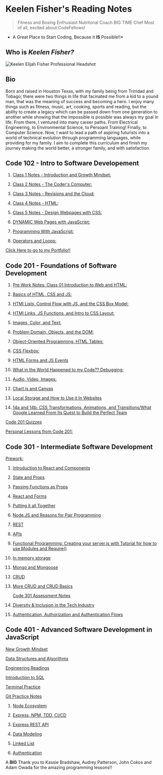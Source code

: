 # Keelen Fisher's Reading Notes

> Fitness and Boxing Enthusiast
> Nutritonal Coach
> BIG TIME Chef
> Most of all, excited about CodeFellows!

* A Great Place to Start Coding, Because it **IS** Possible!!*

## Who is ***Keelen Fisher?***

![Keelen Elijah Fisher Professional Headshot](https://user-images.githubusercontent.com/108201205/176026973-ef9c826d-2de5-4f8f-bcd2-14164141d0a6.jpg)

## Bio

Born and raised in Houston Texas, with my family being from Trinidad and Tobago; there were two things in life that facinated me from a kid to a yound man, that was the meaning of success and becoming a hero. I enjoy many things such as fitness, music, art, cooking, sports and reading, but the ability to create a legacy which can be passed down from one generation to another while showing that the impossible is possible was always my goal in life. From there, I ventured into many career paths. From Electrical Engineering, to Environmental Science, to Persoanl Training! Finally, to Computer Science. Now, I want to lead a path of aspiring futurists into a world of technical evolution through programming languages, while providing for my family. I aim to complete this curriculum and finish my journey making the world better, a stronger family, and with satisfaction.

## Code 102 - Intro to Software Developement

1. [Class 1 Notes - Introduction and Growth Mindset:](class1.md)

2. [Class 2 Notes - The Coder's Computer:](class2.md)

3. [Class 3 Notes - Revisions and the Cloud:](class3.md)

4. [Class 4 Notes - HTML:](class4.md)

5. [Class 5 Notes - Design Webpages with CSS:](class5.md)

6. [DYNAMIC Web Pages with JavaScript:](class6.md)

7. [Programming With JavaScript:](class7.md)

8. [Operators and Loops:](class8.md)

 [Click Here to go to my Portfolio!!](https://github.com/Keelen-Fisher)

## Code 201 - Foundations of Software Development

 1. [Pre Work Notes: Class 01 Introduction to Web and HTML:](class01.md)

 2. [Basics of HTML, CSS and JS:](class02.md)

 3. [HTMl Lists, Control Flow with JS, and the CSS Box Model:](class03.md)

 4. [HTMl Links, JS  Functions, and Intro to CSS Layout:](class04.md)

 5. [Images, Color, and Text:](class05.md)

 6. [Problem Domain, Objects, and the DOM:](class06.md)

 7. [Object-Oriented Programming, HTML Tables:](class07.md)

 8. [CSS Flexbox:](class08.md)

 9. [HTML Forms and JS Events](class09.md)

 10. [What in the World Happened to my Code?? Debugging:](class10.md)

 11. [Audio, Video, Images:](class11.md)

 12. [Chart.js and Canvas](class12.md)

 13. [Local Storage and How to Use it In Websites](class13.md)

 14. [14a and 14b: CSS Transformations, Animations, and Transitions/What Google Learned From Its Quest to Build the Perfect Team](class14.md)

[Code 201 Quizzes](Code201Quizzes.md)

[Personal Lessons from Code 201:](lifeLessons.md)

## Code 301 - Intermediate Software Development

[Prework:](code301Prework.md)

1. [Introduction to React and Components](class001.md)

2. [State and Props](class002.md)

3. [Passing Functions as Props](class003.md)

4. [React and Forms](class004.md)

5. [Putting it all Together](class005.md)

6. [Node.JS and Reasons for Pair Programming](class006.md)

7. [REST](class007.md)

8. [APIs](class008.md)

9. [Functional Programming: Creating your server.js with Tutorial for how to use Modules and Require()](class009.md)

10. [In memory storage](class010.md)

11. [Mongo and Mongoose](class011.md)

12. [CRUD](class012.md)

13. [More CRUD and CRUD Basics](class013.md)

    [Code 301 Assessment Notes](Code301AssessNotes.md)

14. [Diversity & Inclusion in the Tech Industry](class014.md)

15. [Authentication, Authorization and Authentication Flows](class015.md)

## Code 401 - Advanced Software Development in JavaScript

[New Growth Mindset](GM401.md)

[Data Structures and Algorithms](401DSA.md)

[Engineering Readings](401ER.md)

[Introduction to SQL](401ISQL.md)

[Terminal Practice](terminalpract.md)

[Git Practice Notes](GITPract.md)

1. [Node Ecosystem](class0001.md)

2. [Express, NPM, TDD, CI/CD](class0002.md)

3. [Express REST API](class0003.md)

4. [Data Modeling](class0004.md)

5. [Linked List](https://codefellows.github.io/common_curriculum/data_structures_and_algorithms/Code_401/class-05/resources/singly_linked_list.html)

6. [Authentication](class0006.md)

A **BIG** Thank you to Kassie Bradshaw, Audrey Patterson, John Cokos and Adam Owada for the amazing programming lessons!!

